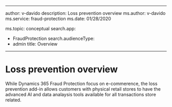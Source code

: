 
---
author: v-davido
description: Loss prevention overview
ms.author: v-davido
ms.service: fraud-protection
ms.date: 01/28/2020

ms.topic: conceptual
search.app: 
  - FraudProtection
search.audienceType:
  - admin
title: Overview

---


# Loss prevention overview

While Dynamics 365 Fraud Protection focus on e-commerence, the loss prevention add-in allows customers with physical retail stores to have the advanced AI and data analaysis tools available for all transactions store related. 

